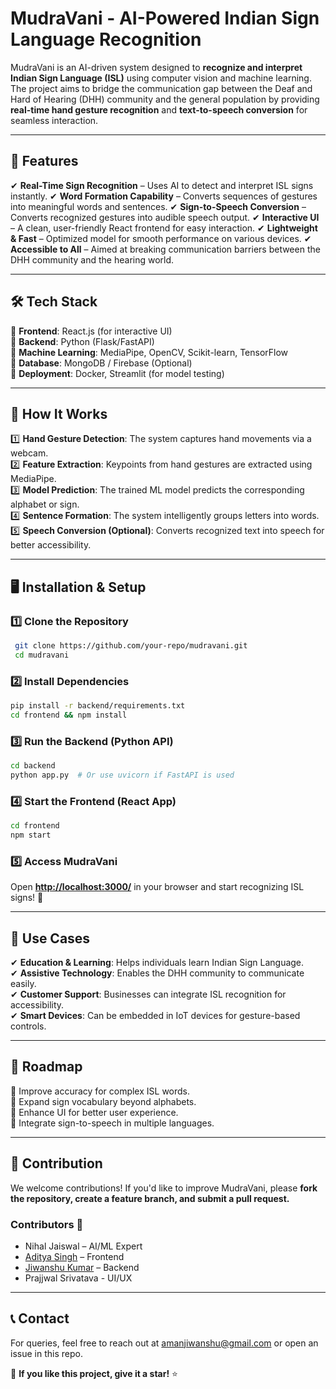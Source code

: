# MudraVani - AI-Powered Indian Sign Language Recognition

MudraVani is an AI-driven system designed to **recognize and interpret Indian Sign Language (ISL)** using computer vision and machine learning. The project aims to bridge the communication gap between the Deaf and Hard of Hearing (DHH) community and the general population by providing **real-time hand gesture recognition** and **text-to-speech conversion** for seamless interaction.

---

## 🚀 Features

✔ **Real-Time Sign Recognition** – Uses AI to detect and interpret ISL signs instantly. ✔ **Word Formation Capability** – Converts sequences of gestures into meaningful words and sentences. ✔ **Sign-to-Speech Conversion** – Converts recognized gestures into audible speech output. ✔ **Interactive UI** – A clean, user-friendly React frontend for easy interaction. ✔ **Lightweight & Fast** – Optimized model for smooth performance on various devices. ✔ **Accessible to All** – Aimed at breaking communication barriers between the DHH community and the hearing world.

---

## 🛠 Tech Stack

🔹 **Frontend**: React.js (for interactive UI)\
🔹 **Backend**: Python (Flask/FastAPI)\
🔹 **Machine Learning**: MediaPipe, OpenCV, Scikit-learn, TensorFlow\
🔹 **Database**: MongoDB / Firebase (Optional)\
🔹 **Deployment**: Docker, Streamlit (for model testing)

---

## 🎯 How It Works

1️⃣ **Hand Gesture Detection**: The system captures hand movements via a webcam.\
2️⃣ **Feature Extraction**: Keypoints from hand gestures are extracted using MediaPipe.\
3️⃣ **Model Prediction**: The trained ML model predicts the corresponding alphabet or sign.\
4️⃣ **Sentence Formation**: The system intelligently groups letters into words.\
5️⃣ **Speech Conversion (Optional)**: Converts recognized text into speech for better accessibility.

---

## 🖥️ Installation & Setup

### 1️⃣ Clone the Repository

```bash
 git clone https://github.com/your-repo/mudravani.git
 cd mudravani
```

### 2️⃣ Install Dependencies

```bash
pip install -r backend/requirements.txt
cd frontend && npm install
```

### 3️⃣ Run the Backend (Python API)

```bash
cd backend
python app.py  # Or use uvicorn if FastAPI is used
```

### 4️⃣ Start the Frontend (React App)

```bash
cd frontend
npm start
```

### 5️⃣ Access MudraVani

Open [**http://localhost:3000/**](http://localhost:3000/) in your browser and start recognizing ISL signs! 🎉

---

## 🎯 Use Cases

✔ **Education & Learning**: Helps individuals learn Indian Sign Language.\
✔ **Assistive Technology**: Enables the DHH community to communicate easily.\
✔ **Customer Support**: Businesses can integrate ISL recognition for accessibility.\
✔ **Smart Devices**: Can be embedded in IoT devices for gesture-based controls.

---

## 📜 Roadmap

🔹 Improve accuracy for complex ISL words.\
🔹 Expand sign vocabulary beyond alphabets.\
🔹 Enhance UI for better user experience.\
🔹 Integrate sign-to-speech in multiple languages.

---

## 🤝 Contribution

We welcome contributions! If you'd like to improve MudraVani, please **fork the repository, create a feature branch, and submit a pull request.**

### Contributors 👥

- Nihal Jaiswal – AI/ML Expert
- [Aditya Singh](https://github.com/adi-singh123) – Frontend
- [Jiwanshu Kumar]() – Backend
- Prajjwal Srivatava - UI/UX

---

## 📞 Contact

For queries, feel free to reach out at amanjiwanshu@gmail.com or open an issue in this repo.

🌟 **If you like this project, give it a star!** ⭐

